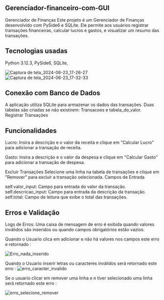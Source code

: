 ## Gerenciador-financeiro-com-GUI
Gerenciador de Finanças
Este projeto é um Gerenciador de Finanças desenvolvido com PySide6 e SQLite. Ele permite aos usuários registrar transações financeiras, calcular lucros e gastos, e visualizar um resumo das transações.

## Tecnologias usadas
Python 3.12.3,
PySide6,
SQLite,

![Captura de tela_2024-06-23_17-26-27](https://github.com/Brayandev0/Gerenciador-financeiro-com-GUI/assets/84828739/0dd1d04f-3713-4222-8066-d00c622c489b)
![Captura de tela_2024-06-23_17-32-33](https://github.com/Brayandev0/Gerenciador-financeiro-com-GUI/assets/84828739/3966ada7-3893-4b4a-86e2-5ee177fea92f)


 ## Conexão com Banco de Dados
  
A aplicação utiliza SQLite para armazenar os dados das transações.
Duas tabelas são criadas se não existirem: Transacoes e tabela_do_valor.
Registrar Transações

## Funcionalidades 

Lucro: Insira a descrição e o valor da receita e clique em "Calcular Lucro" para adicionar a transação de receita.

Gasto: Insira a descrição e o valor da despesa e clique em "Calcular Gasto" para adicionar a transação de despesa.

Excluir Transações
Selecione uma linha na tabela de transações e clique em "Remover" para excluir a transação selecionada.
Campos de Entrada

self.valor_input: Campo para entrada do valor da transação.
self.descricao_input: Campo para entrada da descrição da transação.
self.total: Campo de leitura que exibe o total das transações.

## Erros e Validação
Logs de Erros: Uma caixa de mensagem de erro é exibida quando valores inválidos são inseridos ou quando campos obrigatórios estão vazios.

Quando o Usuario clica em adicionar e não há valores nos campos este erro e retornado :

![Erro_nada_inserido](https://github.com/Brayandev0/Gerenciador-financeiro-com-GUI/assets/84828739/51b217fd-ec59-452e-a51d-9ca393d0c170)

Quando o Usuario inserir letras ou caracteres inválidos será retornado este erro :
![erro_caracter_invalido](https://github.com/Brayandev0/Gerenciador-financeiro-com-GUI/assets/84828739/e63c984f-d5d7-4a6a-a7ef-697c6ea322f8)

Se o usuario clicar em remover uma linha e n tiver selecionado uma linha será retornado este erro :

![erro_selecione_remover](https://github.com/Brayandev0/Gerenciador-financeiro-com-GUI/assets/84828739/9f69bbd6-acad-4817-b6be-38ef1e21a18b)
